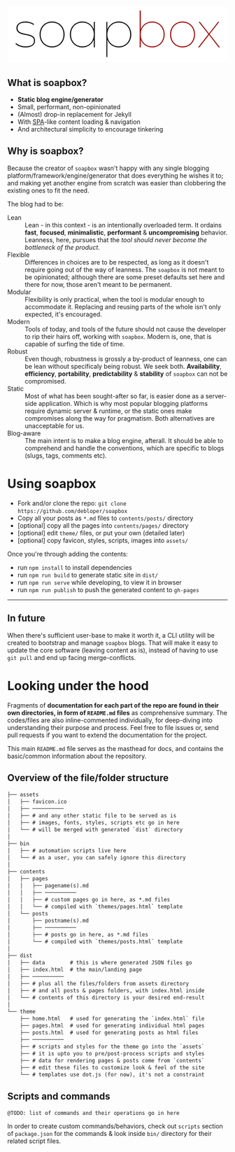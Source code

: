 # ![soapbox](assets/logo.png)

## What is soapbox?
- **Static blog engine/generator**
- Small, performant, non-opinionated
- (Almost) drop-in replacement for Jekyll
- With [SPA](https://en.wikipedia.org/wiki/Single-page_application)-like content loading & navigation
- And architectural simplicity to encourage tinkering

## Why is soapbox?
Because the creator of `soapbox` wasn't happy with any single blogging platform/framework/engine/generator that does everything he wishes it to; and making yet another engine from scratch was easier than clobbering the existing ones to fit the need.

The blog had to be:

<dl>
  <dt>Lean</dt>
  <dd>Lean - in this context - is an intentionally overloaded term. It ordains <b>fast</b>, <b>focused</b>, <b>minimalistic</b>, <b>performant</b> & <b>uncompromising</b> behavior. Leanness, here, pursues that the <em>tool should never become the bottleneck of the product</em>.</dd>
  <dt>Flexible</dt>
  <dd>Differences in choices are to be respected, as long as it doesn't require going out of the way of leanness. The <code>soapbox</code> is not meant to be opinionated; although there are some preset defaults set here and there for now, those aren't meant to be permanent.</dd>
  <dt>Modular</dt>
  <dd>Flexibility is only practical, when the tool is modular enough to accommodate it. Replacing and reusing parts of the whole isn't only expected, it's encouraged.</dd>
  <dt>Modern</dt>
  <dd>Tools of today, and tools of the future should not cause the developer to rip their hairs off, working with <code>soapbox</code>. Modern is, one, that is capable of surfing the tide of time.</dd>
  <dt>Robust</dt>
  <dd>Even though, robustness is grossly a by-product of leanness, one can be lean without specificaly being robust. We seek both. <b>Availability</b>, <b>efficiency</b>, <b>portability</b>, <b>predictability</b> &amp; <b>stability</b> of <code>soapbox</code> can not be compromised.</dd>
  <dt>Static</dt>
  <dd>Most of what has been sought-after so far, is easier done as a server-side application. Which is why most popular blogging platforms require dynamic server & runtime, or the static ones make compromises along the way for pragmatism. Both alternatives are unacceptable for us.</dd>
  <dt>Blog-aware</dt>
  <dd>The main intent is to make a blog engine, afterall. It should be able to comprehend and handle the conventions, which are specific to blogs (slugs, tags, comments etc).</dd>
</dl>

# Using soapbox
- Fork and/or clone the repo: `git clone https://github.com/debloper/soapbox`
- Copy all your posts as `*.md` files to `contents/posts/` directory
- [optional] copy all the pages into `contents/pages/` directory
- [optional] edit `theme/` files, or put your own (detailed later)
- [optional] copy favicon, styles, scripts, images into `assets/`

Once you're through adding the contents:
- run `npm install` to install dependencies
- run `npm run build` to generate static site in `dist/`
- run `npm run serve` while developing, to view it in browser
- run `npm run publish` to push the generated content to `gh-pages`

---

## In future
When there's sufficient user-base to make it worth it, a CLI utility will be created to bootstrap and manage `soapbox` blogs. That will make it easy to update the core software (leaving content as is), instead of having to use `git pull` and end up facing merge-conflicts.

# Looking under the hood
Fragments of **documentation for each part of the repo are found in their own directories, in form of `README.md` files** as comprehensive summary. The codes/files are also inline-commented individually, for deep-diving into understanding their purpose and process. Feel free to file issues or, send pull requests if you want to extend the documentation for the project.

This main `README.md` file serves as the masthead for docs, and contains the basic/common information about the repository.

## Overview of the file/folder structure
```
├── assets
│   ├── favicon.ico
│   ├── ──────────
│   ├── # and any other static file to be served as is
│   ├── # images, fonts, styles, scripts etc go in here
│   └── # will be merged with generated `dist` directory
│
├── bin
│   ├── # automation scripts live here
│   └── # as a user, you can safely ignore this directory
│
├── contents
│   ├── pages
│   │   ├── pagename(s).md
│   │   ├── ──────────
│   │   ├── # custom pages go in here, as *.md files
│   │   └── # compiled with `themes/pages.html` template
│   └── posts
│       ├── postname(s).md
│       ├── ──────────
│       ├── # posts go in here, as *.md files
│       └── # compiled with `themes/posts.html` template
│
├── dist
│   ├── data        # this is where generated JSON files go
│   ├── index.html  # the main/landing page
│   ├── ──────────
│   ├── # plus all the files/folders from assets directory
│   ├── # and all posts & pages folders, with index.html inside
│   └── # contents of this directory is your desired end-result
│
└── theme
    ├── home.html   # used for generating the `index.html` file
    ├── pages.html  # used for generating individual html pages
    ├── posts.html  # used for generating posts as html files
    ├── ──────────
    ├── # scripts and styles for the theme go into the `assets`
    ├── # it is upto you to pre/post-process scripts and styles
    ├── # data for rendering pages & posts come from `contents`
    ├── # edit these files to customize look & feel of the site
    └── # templates use dot.js (for now), it's not a constraint
```

## Scripts and commands
```
@TODO: list of commands and their operations go in here
```
In order to create custom commands/behaviors, check out `scripts` section of `package.json` for the commands & look inside `bin/` directory for their related script files.
